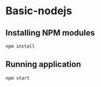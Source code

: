 # Basic-nodejs

## Installing NPM modules

```
npm install
```

## Running application

```
npm start
```